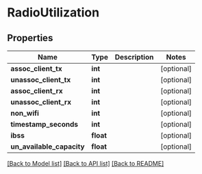 # RadioUtilization

## Properties
Name | Type | Description | Notes
------------ | ------------- | ------------- | -------------
**assoc_client_tx** | **int** |  | [optional] 
**unassoc_client_tx** | **int** |  | [optional] 
**assoc_client_rx** | **int** |  | [optional] 
**unassoc_client_rx** | **int** |  | [optional] 
**non_wifi** | **int** |  | [optional] 
**timestamp_seconds** | **int** |  | [optional] 
**ibss** | **float** |  | [optional] 
**un_available_capacity** | **float** |  | [optional] 

[[Back to Model list]](../README.md#documentation-for-models) [[Back to API list]](../README.md#documentation-for-api-endpoints) [[Back to README]](../README.md)

